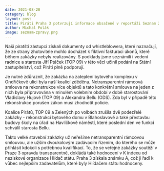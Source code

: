 ```yaml
---
date: 2021-08-20
category: blog
layout: post
title: Piráti Praha 3 potvrzují informace obsažené v reportáži Seznam Zprávy ohledně zakázky na stavební úpravy a zateplení bytových domů v Ondříčkově ulici
author: Michal Polák
image: seznam-zpravy.png
---
```


Naši piratští zástupci získali dokumenty od whistleblowera, které naznačují, že ze strany zhotovitele mohlo docházet k fiktivní fakturaci úkonů, které během zakázky nebyly realizovány. S podklady jsme seznámili i vedení radnice a starosta Jiří Ptáček (TOP 09) v této věci učinil podání na Státní zastupitelství, což Piráti plně podporují.

Je nutné zdůraznit, že zakázka na zateplení bytového komplexu v Ondříčkově ulici byla naší koalicí zděděna. Netransparentní rámcová smlouva na rekonstrukce více objektů a tato konkrétní smlouva na jeden z nich byla připravována v minulém volebním období v době starostování Vladislavy Hujové (TOP 09) a Alexandra Bellu (ODS). Zda byl v případě této rekonstrukce porušen zákon musí zhodnotit policie.

Koalice Pirátů, TOP 09 a Zelených po volbách zrušila dvě podezřelé zakázky - rekonstrukci bytového domu v Blahoslavově a také přestavbu budovy školy na úřad na Havlíčkově náměstí, které poslední den ve funkci schválil starosta Bellu. 

Takto velké stavební zakázky už neřešíme netransparentní rámcovou smlouvou, ale užším dvoukolovým zadávacím řízením, do kterého se může přihlásit kdokoli s potřebnou kvalifikací. To, že se veřejné zakázky soutěží v Praze 3 opravdu transparentně, dokládá také hodnocení v K indexu od neziskové organizace Hlídač státu. Praha 3 získala známku A, což ji řadí k vůbec nejlepším zadavatelům, které byly Hlídačem státu hodnoceny.


